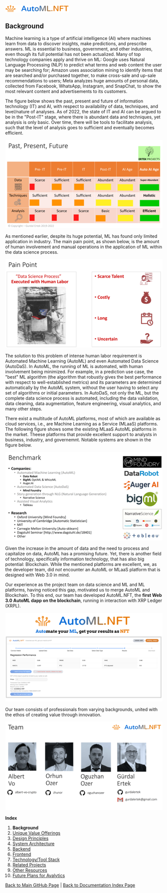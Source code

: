 ![AutoMLNFT Logo](./img/logo.png) 

## Background

Machine learning is a type of artificial intelligence (AI) where machines learn from data to discover insights, make predictions, and prescribe answers. ML is essential to business, government, and other industries, even though its full potential has not been actualized. Many of top technology companies apply and thrive on ML: Google uses Natural Language Processing (NLP) to predict what terms and web content the user may be searching for; Amazon uses association mining to identify items that are searched and/or purchased together, to make cross-sale and up-sale recommendations to users; Meta analyzes huge amounts of personal data, collected from Facebook, WhatsApp, Instagram, and SnapChat, to show the most relevant content and advertisements to its customers.

The figure below shows the past, present and future of information technology (IT) and AI, with respect to availability of data, techniques, and level/nature of analyses. As of 2022, the state of IT and AI can be argued to be in the "Post-IT" stage, where there is abundant data and techniques, yet analysis is only basic. Over time, there will be tools to facilitate analysis, such that the level of analysis goes to sufficient and eventually becomes efficient.

![Past Present Future of AI](./img/Slide02.png) 

As mentioned earlier, despite its huge potential, ML has found only limited application in industry. The main pain point, as shown below, is the amount of human involvement and manual operations in the application of ML within the data science process.  

![Pain Point](./img/Slide03.png) 

The solution to this problem of intense human labor requirement is Automated Machine Learning (AutoML) and even Automated Data Science (AutoDaS). In AutoML, the running of ML is automated, with human involvement being minimized. For example, in a prediction use case, the "best" ML algorithm (the algorithm that robustly gives the best performance with respect to well-established metrics) and its parameters are determined automatically by the AutoML system, without the user having to select any set of algorithms or initial parameters. In AutoDaS, not only the ML, but the complete data science process is automated, including the data validation, data cleaning, data augmentation, feature engineering, visual analytics, and many other steps.

There exist a multitude of AutoML platforms, most of which are available as cloud services, i.e., are Machine Learning as a Service (MLaaS) platforms. The following figure shows some the existing MLaaS AutoML platforms in the market. Theese platforms that provide excellent support to analysts in business, industry, and governemnt. Notable systems are shown in the figure below. 

![Benchmark with Other AutoML Platforms](./img/Slide05.png) 

Given the increase in the amount of data and the need to process and capitalize on data, AutoML has a promising future. Yet, there is another field of technology, specifically information technology, that has also big potential: Blockchain. While the mentioned platforms are excellent, we, as the developer team, did _not_ encounter an AutoML or MLaaS platform that is designed with Web 3.0 in mind. 

Our experience as the project team on data science and ML and ML platforms, having noticed this gap, motivated us to merge AutoML and Blockchain. To this end, our team has developed AutoML.NFT, the **first Web 3.0 AutoML dapp on the blockchain**, running in interaction with XRP Ledger (XRPL).

![Project Intro](./img/Slide01.png) 

Our team consists of professionals from varying backgrounds, united with the ethos of creating value through innovation.

![AutoML.NFT Project Team](./img/Slide06.png) 


**Index**

1. **Background**
2. [Unique Value Offerings](UniqueValueOfferings.md)
3. [Design Principles](DesignPrinciples.md)
4. [System Architecture](SystemArchitecture.md)
5. [Backend](Backend.md)
6. [Frontend](Frontend.md)
7. [Technology/Tool Stack](TechnologyStack.md)
8. [Related Projects](RelatedProjects.md)
9. [Other Resources](OtherResources.md)
10. [Future Plans for Avalytics](FuturePlans.md)

<hline></hline>

[Back to Main GitHub Page](../README.md) | [Back to Documentation Index Page](Documentation.md)

